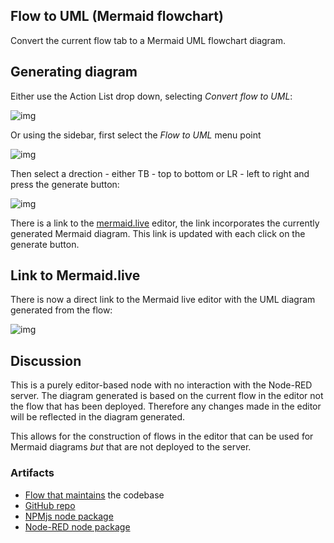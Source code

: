 ## Flow to UML (Mermaid flowchart)

Convert the current flow tab to a Mermaid UML flowchart diagram.

## Generating diagram

Either use the Action List drop down, selecting *Convert flow to UML*:

![img](https://cdn.openmindmap.org/content/1697468701824_Screen_Shot_2023-10-16_at_17.04.58.png)

Or using the sidebar, first select the *Flow to UML* menu point

![img](https://cdn.openmindmap.org/content/1697469135942_Screen_Shot_2023-10-16_at_17.06.39.png)

Then select a drection - either TB - top to bottom or LR - left to right and press the generate button:

![img](https://cdn.openmindmap.org/content/1700942716281_Screen_Shot_2023-11-25_at_20.59.24.png)

There is a link to the [mermaid.live](https://mermaid.live) editor, the link incorporates the currently generated Mermaid diagram. This link is updated with each click on the generate button.

## Link to Mermaid.live

There is now a direct link to the Mermaid live editor with the UML diagram generated from the flow:

![img](https://cdn.openmindmap.org/content/1700942167953_flow2uml.gif)

## Discussion

This is a purely editor-based node with no interaction with the Node-RED server. The diagram generated is based on the current flow in the editor not the flow that has been deployed. Therefore any changes made in the editor will be reflected in the diagram generated.

This allows for the construction of flows in the editor that can be used for Mermaid diagrams *but* that are not deployed to the server.

### Artifacts

- [Flow that maintains](https://flowhub.org/f/8e598f0f47194617) the codebase
- [GitHub repo](https://github.com/gorenje/node-red-contrib-flow2uml)
- [NPMjs node package](https://www.npmjs.com/package/@gregoriusrippenstein/node-red-contrib-flow2uml)
- [Node-RED node package](https://flows.nodered.org/node/@gregoriusrippenstein/node-red-contrib-flow2uml)

